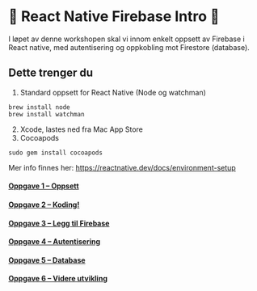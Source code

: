 # 🚀 React Native Firebase Intro 🚀

I løpet av denne workshopen skal vi innom enkelt oppsett av Firebase i React native, med autentisering og oppkobling mot Firestore (database).

## Dette trenger du

1. Standard oppsett for React Native (Node og watchman)

```
brew install node
brew install watchman
```

2. Xcode, lastes ned fra Mac App Store
3. Cocoapods

```
sudo gem install cocoapods
```

Mer info finnes her: https://reactnative.dev/docs/environment-setup

#### [Oppgave 1 – Oppsett](Oppgaver/Oppgave1.md)

#### [Oppgave 2 – Koding!](Oppgaver/Oppgave2_koding.md)

#### [Oppgave 3 – Legg til Firebase](Oppgaver/Oppgave3_legg_til_firebase.md)

#### [Oppgave 4 – Autentisering](Oppgaver/Oppgave4_autentisering.md)

#### [Oppgave 5 – Database](Oppgaver/Oppgave5_database.md)

#### [Oppgave 6 – Videre utvikling](Oppgaver/Oppgave6_videre_utvikling.md)
